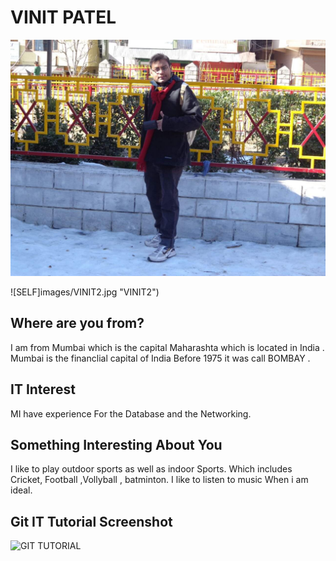 VINIT PATEL
===========

![SELF](images/VINIT1.jpg "VINIT1")

![SELF]images/VINIT2.jpg "VINIT2")

Where are you from?
-------------------

I am from Mumbai which is the capital Maharashta which is located in India .
Mumbai is the financlial capital of India
Before 1975 it was call BOMBAY .

IT Interest
-----------

MI have experience For the Database and the Networking.

Something Interesting About You
-------------------------------

I like to play outdoor sports as well as indoor Sports.
Which includes Cricket, Football ,Vollyball , batminton.
I like to listen to music When i am ideal.

## Git IT Tutorial Screenshot

![GIT TUTORIAL](images/PowerShell-Version.jpg "RESULT")

